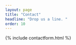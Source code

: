 ```yaml
---
layout: page
title: "Contact"
headline: "Drop us a line. "
order: 10
---
```


<div class="container">
	<div class="row">
		<div class="col-md-6">
		</div>
		<div class="col-md-6">
			{% include contactform.html %}
		</div>
	</div>
</div>

